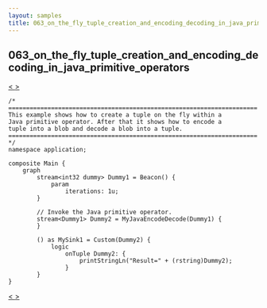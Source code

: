 ```yaml
---
layout: samples
title: 063_on_the_fly_tuple_creation_and_encoding_decoding_in_java_primitive_operators
---
```


## 063_on_the_fly_tuple_creation_and_encoding_decoding_in_java_primitive_operators

<div class="sampleNav"><a class="button" href="../062_data_sharing_between_non_fused_spl_custom_and_java_primitive_operators_Main.spl/"> < </a><a class="button" href="../064_using_spl_composite_params_CompositeParams.spl/"> > </a>
</div>

~~~~~~
/*
======================================================================
This example shows how to create a tuple on the fly within a 
Java primitive operator. After that it shows how to encode a
tuple into a blob and decode a blob into a tuple.
======================================================================
*/
namespace application;

composite Main {
	graph
		stream<int32 dummy> Dummy1 = Beacon() {
			param
				iterations: 1u;
		}
		
		// Invoke the Java primitive operator.
		stream<Dummy1> Dummy2 = MyJavaEncodeDecode(Dummy1) {
		}
		
		() as MySink1 = Custom(Dummy2) {
			logic
				onTuple Dummy2: {
					printStringLn("Result=" + (rstring)Dummy2);
				}
		}
}

~~~~~~

<div class="sampleNav"><a class="button" href="../062_data_sharing_between_non_fused_spl_custom_and_java_primitive_operators_Main.spl/"> < </a><a class="button" href="../064_using_spl_composite_params_CompositeParams.spl/"> > </a>
</div>

